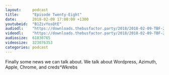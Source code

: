 ```yaml
---
layout:     podcast
title:      "Episode Twenty-Eight"
date:       2018-02-09 17:00:00 +1300
youtubeid:  "B1ZivYosQtE"
audiodl:    "https://downloads.thebusfactor.party/2018/2018-02-09-TBF-28.mp3"
videodl:    "https://downloads.thebusfactor.party/2018/2018-02-09-TBF-28.mp4"
audiosize:  61830765
videosize:  323076353
categories: podcast
---
```

Finally some news we can talk about. We talk about Wordpress, Azimuth, Apple, Chrome, and creds^Wkrebs
